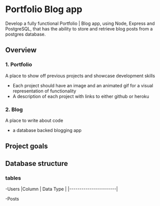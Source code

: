 # Portfolio Blog app

Develop a fully functional Portfolio | Blog app, using Node, Express and PostgreSQL, that has the ability to store and retrieve blog posts from a postgres database.

## Overview

### 1. Portfolio
A place to show off previous projects and showcase development skills

* Each project should have an image and an animated gif for a visual representation of functionality
* A description of each project with links to either github or heroku

### 2. Blog
A place to write about code

* a database backed blogging app

## Project goals




## Database structure

### tables 
-Users
|Column  |  Data Type   |
|-----------------------|



-Posts

